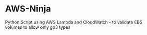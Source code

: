 # AWS-Ninja
Python Script using AWS Lambda and CloudWatch - to validate EBS volumes to allow only gp3 types
